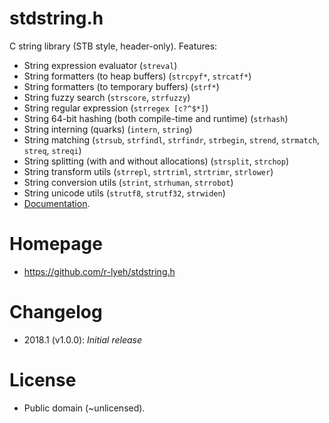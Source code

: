 # stdstring.h
C string library (STB style, header-only). Features:
- String expression evaluator (`streval`)
- String formatters (to heap buffers) (`strcpyf*`, `strcatf*`)
- String formatters (to temporary buffers) (`strf*`)
- String fuzzy search (`strscore`, `strfuzzy`)
- String regular expression (`strregex [c?^$*]`)
- String 64-bit hashing (both compile-time and runtime) (`strhash`)
- String interning (quarks) (`intern`, `string`)
- String matching (`strsub`, `strfindl`, `strfindr`, `strbegin`, `strend`, `strmatch`, `streq`, `streqi`)
- String splitting (with and without allocations) (`strsplit`, `strchop`)
- String transform utils (`strrepl`, `strtriml`, `strtrimr`, `strlower`)
- String conversion utils (`strint`, `strhuman`, `strrobot`)
- String unicode utils (`strutf8`, `strutf32`, `strwiden`)
- [Documentation](https://rawgit.com/r-lyeh/stdstring.h/master/stdstring.h.html).

# Homepage
- https://github.com/r-lyeh/stdstring.h

# Changelog
- 2018.1 (v1.0.0): *Initial release*

# License
- Public domain (~unlicensed).
